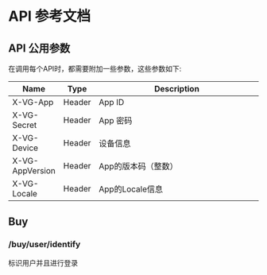# API 参考文档

## API 公用参数

在调用每个API时，都需要附加一些参数，这些参数如下:

<table width="100%">
<thead>
    <tr>
        <th width="20%">Name</th>
        <th width="10%">Type</th>
        <th width="70%">Description</th>
    </tr>
</thead>
<tbody>
    <tr>
        <td>X-VG-App</td>
        <td>Header</td>
        <td>App ID</td>
    </tr>
    <tr>
        <td>X-VG-Secret</td>
        <td>Header</td>
        <td>App 密码</td>
    </tr>
    <tr>
        <td>X-VG-Device</td>
        <td>Header</td>
        <td>设备信息</td>
    </tr>
    <tr>
        <td>X-VG-AppVersion</td>
        <td>Header</td>
        <td>App的版本码（整数）</td>
    </tr>
    <tr>
        <td>X-VG-Locale</td>
        <td>Header</td>
        <td>App的Locale信息</td>
    </tr>
</tbody>
</table>

## Buy

### /buy/user/identify

标识用户并且进行登录


